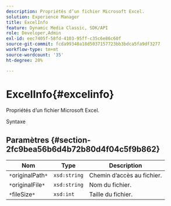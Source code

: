 ```yaml
---
description: Propriétés d’un fichier Microsoft Excel.
solution: Experience Manager
title: ExcelInfo
feature: Dynamic Media Classic, SDK/API
role: Developer,Admin
exl-id: eec7405f-58fd-4103-95ff-c35c6e86c60f
source-git-commit: fcda99340a18d5037157723bb3bdca5fa9df3277
workflow-type: tm+mt
source-wordcount: '35'
ht-degree: 20%

---
```


# ExcelInfo{#excelinfo}

Propriétés d’un fichier Microsoft Excel.

Syntaxe

## Paramètres {#section-2fc9bea56b6d4b72b80d4f04c5f9b862}

| Nom | Type | Description |
|---|---|---|
| `*`originalPath`*` | `xsd:string` | Chemin d’accès au fichier. |
| `*`originalFile`*` | `xsd:string` | Nom du fichier. |
| `*`fileSize`*` | `xsd:int` | Taille du fichier. |
